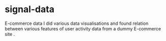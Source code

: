 # signal-data
E-commerce data
I did various data visualisations and found relation between various features of user activity data from a dummy E-commerce site .
